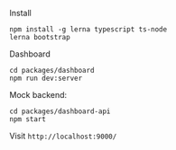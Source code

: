 Install
```
npm install -g lerna typescript ts-node
lerna bootstrap
```


Dashboard
```
cd packages/dashboard
npm run dev:server
```

Mock backend:
```
cd packages/dashboard-api
npm start
```

Visit `http://localhost:9000/`
